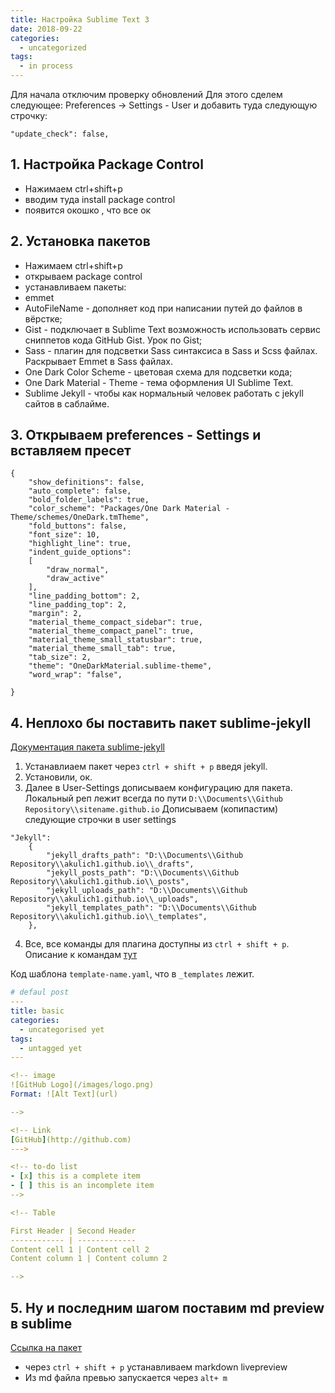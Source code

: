```yaml
---
title: Настройка Sublime Text 3
date: 2018-09-22 
categories:
  - uncategorized
tags:
  - in process
---
```



Для начала отключим проверку обновлений 
Для этого сделем следующее:
Preferences -> Settings - User и добавить туда следующую строчку:

```
"update_check": false, 
```

## 1. Настройка Package Control
- Нажимаем ctrl+shift+p
- вводим туда install package control
- появится окошко , что все ок 

## 2. Установка пакетов

- Нажимаем ctrl+shift+p
- открываем package control
- устанавливаем пакеты:
- emmet
- AutoFileName - дополняет код при написании путей до файлов в вёрстке;
- Gist - подключает в Sublime Text возможность использовать сервис сниппетов кода GitHub Gist. Урок по Gist;
- Sass - плагин для подсветки Sass синтаксиса в Sass и Scss файлах. Раскрывает Emmet в Sass файлах.
- One Dark Color Scheme - цветовая схема для подсветки кода;
- One Dark Material - Theme - тема оформления UI Sublime Text.
- Sublime Jekyll - чтобы как нормальный человек работать с jekyll сайтов в саблайме.

## 3. Открываем preferences - Settings и вставляем пресет

```
{
    "show_definitions": false,
    "auto_complete": false,
    "bold_folder_labels": true,
    "color_scheme": "Packages/One Dark Material - Theme/schemes/OneDark.tmTheme",
    "fold_buttons": false,
    "font_size": 10,
    "highlight_line": true,
    "indent_guide_options":
    [
        "draw_normal",
        "draw_active"
    ],
    "line_padding_bottom": 2,
    "line_padding_top": 2,
    "margin": 2,
    "material_theme_compact_sidebar": true,
    "material_theme_compact_panel": true,
    "material_theme_small_statusbar": true,
    "material_theme_small_tab": true,
    "tab_size": 2,
    "theme": "OneDarkMaterial.sublime-theme",
    "word_wrap": "false",

}
```

## 4. Неплохо бы поставить пакет sublime-jekyll
<a href="https://sublime-jekyll.readthedocs.io/en/latest/" target="_blank">Документация пакета sublime-jekyll</a>

1. Устанавлиаем пакет через `ctrl + shift + p` введя jekyll.
2. Установили, ок.
3. Далее в User-Settings дописываем конфигурацию для пакета.
Локальный реп лежит всегда по пути `D:\\Documents\\Github Repository\\sitename.github.io`
Дописываем (копипастим) следующие строчки в user settings

```
"Jekyll":
    {
        "jekyll_drafts_path": "D:\\Documents\\Github Repository\\akulich1.github.io\\_drafts",
        "jekyll_posts_path": "D:\\Documents\\Github Repository\\akulich1.github.io\\_posts",
        "jekyll_uploads_path": "D:\\Documents\\Github Repository\\akulich1.github.io\\_uploads",
        "jekyll_templates_path": "D:\\Documents\\Github Repository\\akulich1.github.io\\_templates",
    },
```

4. Все, все команды для плагина доступны из `ctrl + shift + p`. Описание к командам <a href="https://sublime-jekyll.readthedocs.io/en/latest/commands.html" target="_blank">тут</a>

Код шаблона `template-name.yaml`, что в `_templates` лежит.

```yaml
# defaul post
---
title: basic
categories:
  - uncategorised yet
tags:
  - untagged yet
---

<!-- image
![GitHub Logo](/images/logo.png)
Format: ![Alt Text](url) 

-->

<!-- Link
[GitHub](http://github.com)
--->

<!-- to-do list
- [x] this is a complete item
- [ ] this is an incomplete item
-->

<!-- Table

First Header | Second Header
------------ | -------------
Content cell 1 | Content cell 2
Content column 1 | Content column 2

-->
```

## 5. Ну и последним шагом поставим md preview в sublime

<a href="https://packagecontrol.io/packages/MarkdownLivePreview">Ссылка на пакет</a>

- через `ctrl + shift + p` устанавливаем markdown livepreview
- Из md файла превью запускается через `alt+ m`